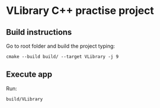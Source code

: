 # VLibrary C++ practise project

## Build instructions
Go to root folder and build the project typing:
```
cmake --build build/ --target VLibrary -j 9
```

## Execute app
Run:
```
build/VLibrary
```


